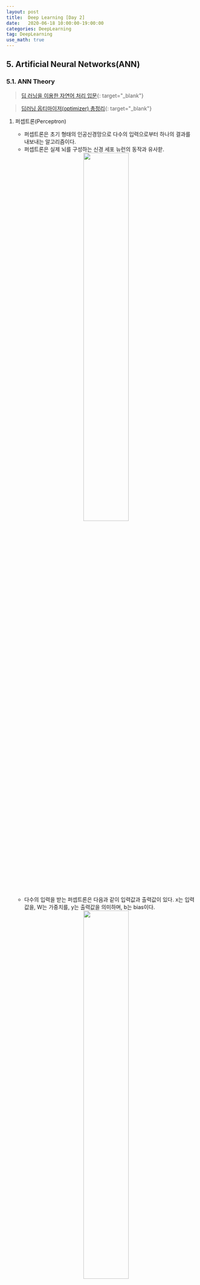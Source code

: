 ```yaml
---
layout: post
title:  Deep Learning [Day 2]
date:   2020-06-18 10:00:00-19:00:00
categories: DeepLearning
tag: DeepLearning
use_math: true
---
```



## 5. Artificial Neural Networks(ANN)
### 5.1. ANN Theory

> [딥 러닝을 이용한 자연어 처리 입문](https://wikidocs.net/36033){: target="_blank"}

> [딥러닝 옵티마이저(optimizer) 총정리](https://hiddenbeginner.github.io/deeplearning/2019/09/22/optimization_algorithms_in_deep_learning.html){: target="_blank"}

1. 퍼셉트론(Perceptron)
    - 퍼셉트론은 초기 형태의 인공신경망으로 다수의 입력으로부터 하나의 결과를 내보내는 알고리즘이다.
    - 퍼셉트론은 실제 뇌를 구성하는 신경 세포 뉴런의 동작과 유사핟.

    <center><img src="/assets/images/deeplearning/31.PNG" width="50%"></center><br>
    
    - 다수의 입력을 받는 퍼셉트론은 다음과 같이 입력값과 출력값이 있다. x는 입력값을, W는 가중치를, y는 출력값을 의미하며, b는 bias이다.
    
    <center><img src="/assets/images/deeplearning/32.PNG" width="50%"></center><br>
    
    - 각각의 입력값에는 각각의 가중치가 존재하는데, 가중치의 값이 클수록 해당 입력값이 중요하다는 것을 의미한다.
    - 이러한 뉴런에서 출력값을 변경시키는 함수를 활성화 함수(Actication Function)이라고 한다.
        + 초기 인공신경망 모델은 활성화 함수를 계단함수를 사용하였지만, 그 외에도 다양한 함수를 사용하기 시작했다(시그모이드, 소프트맥스).
<br><br>

2. 단층 퍼셉트론(Singl-Layer Perception)
    - 퍼셉트론은 단층 퍼셉트론과 다층 퍼셉트론으로 나누어지는데, 단층 퍼셉트론은 값을 보내는 단계와 값을 받아서 출력하는 2개의 단계로만 이루어진다.
    - 각 단계를 층(layer)이라고 부르며, 입력층(input layer)과 출력층(output layer)이 있다.
 
    <center><img src="/assets/images/deeplearning/33.PNG" width="50%"></center><br>

    - 단층 퍼셉트론을 이용한 논리 게이트 연산자
    
        1) AND 게이트
           : 두 개의 입력값이 모두 1인 경우에만 출력값이 1이 나오는 구조
           
          def AND_gate(x1, x2):
              w1=0.5
              w2=0.5
              b=-0.7
              result = x1*w1 + x2*w2 + b
              if result <= 0:
                  return 0
              else:
                  return 1

        2) OR 게이트
           : 두 개의 입력이 모두 0인 경우에 출력값이 0이고, 나머지 경우에는 모두 출력값이 1인 구조

          def OR_gate(x1, x2):
              w1=0.6
              w2=0.6
              b=-0.5
              result = x1*w1 + x2*w2 + b
              if result <= 0:
                  return 0
              else:
                  return 1
    
        <center><img src="/assets/images/deeplearning/34.PNG" width="50%"></center><br>
        <center><img src="/assets/images/deeplearning/35.PNG" width="50%"></center><br>
    
        + 이외에도 논리 게이트를 충족시키는 다양한 가중치와 편향의 값이 있다.
        + 하지만 단층 퍼셉트론으로는 XOR 게이트를 구현할 수 없다.
        + XOR 게이트는 입력값 두 개가 서로 다른값을 가지고 있을 때만 출력값이 1이 되고, 입력값 두 개가 서로 같은 값을 가지면 출력값이 0이 되는 구조이다.
        + 즉, 단층 퍼셉트론은 직선 하나로 두 영역을 나눌 수 있는 문제에 대해서만 구현이 가능하지만, XOR 게이트는 두 개의 직선이 필요하다.

            <center><img src="/assets/images/deeplearning/36.PNG" width="50%"></center><br>
            <center><img src="/assets/images/deeplearning/37.PNG" width="50%"></center><br>

        + XOR 게이트는 직선이 아닌 곡선, 비선형 영역으로 분리하면 구현이 가능하다.
<br><br>

3. 다층 퍼셉트론(Multilayer Perceptron, MLP)
    - 입력층과 출력층 사이에 하나 이상의 중간층이 존재하는 신경망으로 다음 그림에 나타낸 것과 같은 계층구조를 갖는다.

        <center><img src="/assets/images/deeplearning/38.PNG" width="50%"></center><br>  
  
    - 이 때, 입력층과 출력층 사이의 중간층을 은닉층(hidden layer) 이라 부른다.
    - Multilayer perceptron은 단층 perceptron과 유사한 구조를 가지고 있지만 중간층과 각 unit의 입출력 특성을 비선형으로 함으로써 네트워크의 능력을 향상시켜 단층 퍼셉트론의 여러 가지 단점들을 극복했다. 
    - Multilayer perceptron은 층의 갯수가 증가할수록 perceptron이 형성하는 결정 구역의 특성은 더욱 고급화된다. 
    - 이와 같이 은닉층이 2개 이상인 신경망을 심층 신경망(Deep Neural Network, DNN)이라고 한다.
<br><br>

4. 순방향 신경망(Feed-Forward Neural Network, FFNN)
    - 다층 퍼셉트론(MLP)과 같이 입력층에서 출력층 방향으로 연산이 전개되는 신경망을 FFNN이라 한다.
    - 별도로 정의되는 이유는 은닉층의 출력값이 다시 은닉층의 입력으로 사용되는 재귀적인 구조를 가진 RNN이 있기 때문이다.

        <center><img src="/assets/images/deeplearning/39.PNG" width="50%"></center><br>
        <center><img src="/assets/images/deeplearning/40.PNG" width="50%"></center><br>
<br><br>

5. 전결합층(Fully-connected layer, FC, Dense layer)
    - 다층 퍼셉트론의 은닉층과 출력층에 있는 모든 뉴런은 이전 층의 모든 뉴련과 연결되어 있다.
    - 이와 같이 어떤 층의 모든 뉴런이 이전 층의 모든 뉴런과 연결되어 있는 층을 전결합층이라 하며, 모든 은닉층과 출력층이 전결합층이다.
    - 밀집층(Dense layer)이라고도 한다.
<br><br>

6. 활성화 함수(Activation Function)

   1) 선형/비선형 함수
      - 선형 함수는 출력이 입력의 상수배만큼 변하는 직선을 그리는 함수이고, 비선형 함수는 직선 1개로는 그릴 수 없는 함수이다.
      - 인공신경망의 성능을 높이기 위해서는 은닉층을 추가해야 하는데, 활성화 함수를 선형 함수를 사용하게 되면 은닉층을 쌓을 수 없게 된다.
        예를 들어 f(x) = Wx라 할 때, 은닉층을 2개 추가한다고 하면 출력층을 포함해서 y(x) = f(f(f(x)))가 되며 이는 선형적인 구조임을 알 수 있다.
        즉, 선형 함수로 은닉층을 추가하더라도, 1회 추가한 것과 차이를 줄 수 없다.
      - 그렇다고 선형 함수를 사용한 층이 의미가 없다는 것은 아니다. 학습 가능한 가중치가 추가로 생긴다는 점에서 분명히 의미가 있다.
      - 활성화 함수를 사용하는 일반적인 은닉층을 선형층과 대비되는 표현을 사용하면 비선형층이다.
<br><br>

   2) 시그모이드 함수
      - 일반적인 인공신경망의 학습 과정은, 우선 입력에 대해서 순전파(forward propagaion) 연산을 하고, 그리고 순전파 연산을 하고 나온
        예측값과 실제값의 오차를 손실 함수(loss function)을 통해 계산하고, 그리고 이 손실(loss)을 미분을 통해서 기울기(gradient)를 구하고,
        이를 통해 역전파(back propagation)를 수행한다.
      - 시그모이드 함수의 문제점은 미분을 하며 기울기를 구할 때 발생한다. 시그모이드 함수의 출력값이 0 또는 1에 가까워지면, 그래프의
        기울기가 완만해지는 모습을 보여준다.
      - 역전파 과정에서 0에 가까운 기울기가 곱해지면, 기울기 소실(Vanishing Gradient) 문제가 발생한다. 즉, 시그모이드 함수를 사용하는 
        은닉층의 개수가 다수가 될 경우에는 0에 가까운 기울기가 계속 곱해지면 앞단에서는 거의 기울기를 전파받을 수가 없게 되어 가중치가 업데이트가 되지 않아 학습되지 않는다.

    <center><img src="/assets/images/deeplearning/41.PNG" width="50%"></center><br>          
    <center><img src="/assets/images/deeplearning/42.PNG" width="50%"></center><br>
<br><br>

   3) 하이퍼볼릭탄젠트 함수(Hyperbolic tangent function)
      - 하이퍼볼릭탄젠트 함수는 입력값을 -1과 1 사이의 값으로 변환한다.
      - 이 함수 역시 시그모이드 함수와 같은 문제가 발생하지만, 시그모이드 함수와는 달리 0을 중심으로 하고 있기 때문에 반환값의 변환폭이 더 크다.
      - 따라서 기울기 소실 현상이 적은 편이다.

    <center><img src="/assets/images/deeplearning/43.PNG" width="50%"></center><br>
<br><br>

   4) 렐루 함수(ReLU)
      - 가장 많이 사용되고 있는 함수
      - f(x) = max(0, x)로 간단하다.
      - 렐루 함수는 음수를 입력하면 0을 출력하고, 양수를 입력하면 입력값을 그대로 반환한다. 렐루 함수는 특정 양수값에 수렴하지 않으므로
        깊은 신경망에서 시그모이드 함수보다 훨씬 더 잘 작동한다. 뿐만 아니라, 다른 연산보다 속도가 빠르다.
      - 문제는 입력값이 음수이면 기울기가 0이 되기 때문에, 이 뉴런은 다시 회생이 불가능하다. 이 문제를 죽은 렐루(dying ReLU)라고 한다.

    <center><img src="/assets/images/deeplearning/44.PNG" width="50%"></center><br>
<br><br>

   5) 리키 렐루(Leaky ReLU)
      - 죽은 렐루를 보완하기 위한 함수
      - 입력값이 음수일 경우에 0이 아니라 0.0001과 같은 매우 작은 수를 반환한다.
      - f(x) = max(ax, x)로 간단하다. a는 하이퍼파라미터로 Leaky 정도를 결정하며 일반적으로 0.01의 값을 가진다.

    <center><img src="/assets/images/deeplearning/45.PNG" width="50%"></center><br>
<br><br>

   6) 소프트맥스 함수(Softmax function)
      - 분류 문제에서 자주 사용되는 함수
      - 시그모이드 함수처럼 출력층의 뉴런에서 주로 사용되는데, 시그모이드 함수가 두 가지 선택지 중 하나를 고르는 이진 분류(Binary Classification)
        문제에 사용된다면, 소프트맥스 함수는 다중 클래스 분류(Multiclass Classification) 문제에서 주로 사용된다.
    
    <center><img src="/assets/images/deeplearning/46.PNG" width="50%"></center><br>
<br><br>

7. 손실 함수(Loss function)
    - 손실 함수는 실제값과 예측값의 차이를 수치화해주는 함수이다.
    - 오차가 클수록 손실 함수의 값은 크고, 오차가 작을수록 손실 함수의 값은 작아진다.
    - 회귀에서는 평균 제곱 오차(MSE), 분류에서는 크로스 엔트로피(Cross-Entropy)를 주로 사용한다.
    
      1) MSE(Mean Squared Error)
         - 오차 제곱 평균을 의미하며, 연속형 변수를 예측할 때 사용한다.

      2) 크로스 엔트로피(Cross-Entropy)
         - 낮은 확률로 예측해서 맞추거나, 높은 확률로 예측해서 틀리는 경우 손실이 더 크다.
         - 이진 분류의 경우 binary_crossentropy를 사용하며, 다중 클래스 분류의 경우 categorical_crossentropy를 사용한다.
<br><br>

8. 옵티마이저(Optimizer)

<center><img src="/assets/images/deeplearning/47.png" width="50%"></center><br>

- 손실 함수의 값을 줄여나가면서 학습하는 방법은 어떤 옵티마이저를 사용하느냐에 따라 달라진다.
- 배치(Batch)는 가중치 등의 매개변수의 값을 조정하기 위해 사용하는 데이터의 양을 말한다.
- 전체 데이터를 가지고 매개변수의 값을 조정할 수도 있고, 정해준 양의 데이터만 가지고도 매개변수의 값을 조장할 수 있다.

<center><img src="/assets/images/deeplearning/63.PNG" width="50%"></center><br>
<center><img src="/assets/images/deeplearning/48.png" width="50%"></center><br>
<center><img src="/assets/images/deeplearning/64.PNG" width="80%"></center><br>

1) 경사 하강법(Gradient Descent)
  - 경사 하강법은 1차 근사값 발견용 최적화 알고리즘으로, 함수의 기울기를 구하여 기울기가 낮은쪽으로 계속 이동시켜서 극값에 이를 때까지 반복시키는 것이다.
  - 최적화할 함수 f(x)에 대해, 먼저 시작점 X0를 정한다. 현재 X(i)가 주어질 때, 그 다음으로 이동할 점인 X(i+1)은 다음과 같다.
  - Gamma는 이동할 거리를 조절하는 매개변수로, 딥러닝에서는 learning rate라고 생각하면 된다.
    즉, learning rate가 작으면 학습 속도가 느리지만 시간이 다 되어 덜 끝날 수도 있고, learning rate가 크면 속도가 빠르지만 제대로 학습을 못할 수도 있다.

<center><img src="/assets/images/deeplearning/49.PNG" width="50%"></center><br>
<center><img src="/assets/images/deeplearning/50.PNG" width="50%"></center><br><br><br>

  1-1) 배치 경사 하강법(Batch Gradient Descent)  
        - 배치 경사 하강법은 옵티마이저 중 하나로 오차를 구할 때 전체 데이터를 고려한다.  
        - 머신러닝에서 1번의 훈련 횟수를 1 에포크라고 하는데, 배치 경사 하강법은 한 번의 에포크에 모든 매개변수 업데이트를 한 번 수행한다.  
        - 배치 경사 하강법은 전체 데이터를 고려해서 학습하기 때문에, 에포크당 시간이 오래 걸리고 메모리를 많이 잡아먹지만, 글로벌 미니멈을 찾을 수 있다.  

> model.fit(X_train, y_train, batch_size=len(trainX))

<br><br>

  1-2) 확률적 경사 하강법(Stochastic Gradient Descent)  
        - 기존의 경사 하강법의 시간이 오래 걸리는 단점을 보완하기 위해, 매개변수 값을 조정 시 전체 데이터가 아니라 랜덤으로 선택한 하나의 데이터에 대해서만 계산한다.  
        - 매개변수의 변경폭이 불안정하고, 배치 경사 하강법보다 정확도가 낮을 수 있지만, 속도는 빠르다.  

> model.fit(X_train, y_train, batch_size=1)

<br><br>

  1-3) 미니 배치 경사 하강법(Mini-Batch Gradient Descent)  
        - 정해진 양에 대해서만 계산하여 매개변수의 값을 조정하는 경사 하강법  
        - batch_size 인자를 넘겨 mini batch 사이즈를 결정하고, mini batch 사이즈의 데이터마다 손실 함수를 만들어 gradient를 계산하여 파라미터를 업데이트한다.  
        - 전체 데이터를 계산하는 것보다 빠르며, SGD보다 안정적임.  
        - 가장 많이 사용되는 경사 하강법이다.  

> model.fit(X_train, y_train, batch_size=32) #32를 배치 크기로 하였을 경우

<br><br>

2) 모멘텀(Momentum)
  - 모멘텀은 관성이라는 물리학의 법칙을 응용한 방법
  - SGD에서 계산된 접선의 기울기에 한 시점(step) 전의 접선의 기울기값을 일정한 비율만큼 반영한다.
  - 즉, 현재 파라미터를 업데이트할 때, 이전의 기울기(gradient)들도 포함해서 계산한다.
  - 이러한 방식은 로컬 미니멈에 도달하였을 때, 기울기가 0이라서 기존의 경사 하강법이라면 글로벌 미니멈으로 잘못 인식하여 계산하였지만,
    모멘텀을 이용하여 조절하면 로컬 미니멈에서 탈출하는 효과를 얻을 수 있다.

<center><img src="/assets/images/deeplearning/51.PNG" width="50%"></center><br>    
<center><img src="/assets/images/deeplearning/54.PNG" width="50%"></center><br>    

  - theta를 미지수로 갖는 목적함수 J(thetha)
  - learning rate를 나타내는 gamma
  - 이전 gradient들의 영향력을 매 업데이트마다 r(momentum)배씩 감소시킨다.

> keras.optimizers.SGD(lr=0.01, momentum=0.9)

<br><br>

3) NAG(Nesterov accelerated gradient)
  - 모멘텀을 사용한 SGD에서 관성의 성질에 따라 글로벌 미니멈을 향해 앞으로 나아가는 것은 굉장히 좋지만,
    밑면에 다다랐을 때쯤 앞에 압정이 있는 것을 발견하더라도 관성 때문에 앞으로 나아가다가 박혀버리는 꼴이 발생할 수 있다.
  - NAG는 이러한 문제를 해결하기 위해 앞을 미리 보고 현재의 관성을 조절하여 업데이트 크기를 바꾸는 방식이다.
  - 현재의 위치에서 미래의 위치를 계산하기 위해 목적함수의 theta를 아래와 같이 변경해준다.
  - 따라서 Momentum 방식의 빠른 이동에 대한 장점을 가지면서, 적절한 시점에 멈추면서 동작하여 더욱 효과적으로 이동한다.

<center><img src="/assets/images/deeplearning/53.PNG" width="50%"></center><br><br><br>

4) Adagrad
  - 지금까지의 방법은 모든 파라미터에 대해 같은 learning rate를 적용한다는 점이다. 하지만, 동일한 학습률을 적용하는 것은 비효율적이다.
  - 비효율적인 이유는, 예를 들어 A, B, C 레이어 중 B의 레이어가 주로 0값이 많이 나온다고 가정하자. 그러면 B에 해당하는 가중치의 값은 자연스럽게
    0이 되면서 손실 함수에서도 Wb의 값의 term이 없어질 것이다. 문제는 이후에 데이터가 업데이트 되어서 0이 아닌 B의 값이 등장하게 되면
    그동안 상대적으로 Wb의 값이 조금 업데이트되었기 때문에 글로벌 미니멈 지점까지 한참 남은 상태이다. 따라서 가가 파라미터의 업데이트 빈도 수에 따라
    업데이트 크기를 다르게 해주는 것이 효율적일 수 있다.
  - 각 매개변수에 서로 다른 학습률(learning rate)을 적용한다.
  - 변화가 많은 매개변수는 학습률이 작게 설정되고, 변화가 적은 매개변수는 학습률을 높게 설정한다.

<center><img src="/assets/images/deeplearning/52.png" width="50%"></center><br>    
<center><img src="/assets/images/deeplearning/55.PNG" width="50%"></center><br>

  - Adagrad는 위에 있는 iteration(t)이 증가하면서 learning rate가 작아진다는 문제가 있다.

> keras.optimizers.Adagrad(lr=0.01, epsilon=1e-6)

<br><br>

5) Adadelta
  - Adadelta는 Adagrad의 learning rate의 소실 문제를 해결하기 위한 알고리즘이다.
  - 이전의 모든 gradient의 정보를 저장하는 것이 아니라, 이전의 크기 w(window)개의 gradient의 정보만을 저장한다.
  - 또한, gradient의 제곱의 합을 저장하지 않고, gradient의 제곱에 대한 기댓값을 저장한다.

<center><img src="/assets/images/deeplearning/56.PNG" width="50%"></center><br>    
<center><img src="/assets/images/deeplearning/57.PNG" width="50%"></center><br>

> keras.optimizers.Adadelta(lr=1.0, rho=0.95, epsilon=None, decay=0.0)

<br><br>

6) RMSprop
  - RMSprop 역시 Adagrad의 learning rate의 소실 문제를 해결하기 위한 알고리즘이다.
  - 일반적으로 순환 신경망(RNN)에서 자주 사용된다.
  - 이전의 정보의 업데이트는 가중치를 적게 부여하고, 최근 업데이트에는 가중치를 많게 부여하는 형태이다.

<center><img src="/assets/images/deeplearning/58.PNG" width="50%"></center><br>

> keras.optimizers.RMSprop(lr=0.001, rho=0.9, epsilon=None, decay=0.0)

<br><br>

7) Adam(Adaptive Moment Estimation)
  - Adam은 RMSprop와 Momentum을 합친 듯한 방법으로, 방향과 학습률 모두를 잡기 위한 방법이다.
  - 각 파라미터마다 다른 크기의 업데이트를 적용한다.

<center><img src="/assets/images/deeplearning/59.PNG" width="50%"></center><br>    
<center><img src="/assets/images/deeplearning/60.PNG" width="50%"></center><br>

> keras.optimizers.Adam(lr=0.001, beta_1=0.9, beta_2=0.999, epsilon=None, decay=0.0, amsgrad=False)

<br><br>

8) AdaMax
  - Adam에서의 가중치 업데이트에 대한 규칙은 현재와 과거의 gradient를 개별적으로 보고 있다.
  - 이를 표준화 시키면 다음과 같은데, 이는 p가 커질수록 불안정해진다.

<center><img src="/assets/images/deeplearning/65.PNG" width="50%"></center><br>

  - 하지만 p를 무한대로 보내게 되면, 놀랍게도 안정적인 알고리즘을 보여준다.

<center><img src="/assets/images/deeplearning/61.PNG" width="50%"></center><br>    
<center><img src="/assets/images/deeplearning/62.PNG" width="50%"></center><br>

> keras.optimizers.Adamax(lr=0.002, beta_1=0.9, beta_2=0.999, epsilon=None, decay=0.0)

<br><br>

9) NAdam(Nesterov-accelerated Adaptive Momentum Adam)
  - NAdam은 NAG와 Adam을 섞은 방법이다.
  - Adam에서 momentum 대신에 NAG를 사용하여, 미래의 momentum을 사용한 효과를 가진다.

<center><img src="/assets/images/deeplearning/66.PNG" width="50%"></center><br>

> keras.optimizers.Nadam(lr=0.002, beta_1=0.9, beta_2=0.999, epsilon=None, schedule_decay=0.004)

<br><br>

### 5.2. ANN Implementation
MNIST 데이터 분류하기

## *Tensorflow*
```python
# MNIST
from tensorflow.examples.tutorials.mnist import input_data
mnist = input_data.read_data_sets("data_MNIST", one_hot=True)

import tensorflow as tf
import time

# batch_size : 쪼개서 넣기
# 5000번을 128개 데이터씩 훈련하려면 60만개가 필요하지만, 55000개밖에 없으므로, cost 값이 확 떨어진 경우에 반복적으로 훈련을 실행함
num_steps = 5000
batch_size = 128
nH1 = 256 # 히든 레이어의 유닛을 늘린다는 것은 기준을 세부적으로 더 좁혀주는 것(구체적으로)
nH2 = 256
nH3 = 256

# 조심! 들어오는 사이즈만큼은 히든레이어를 만들어야 한다. 그렇지 않으면 나중에 output layer에서 더 적게 나오게 되어 압축 효과가 생긴다.
X = tf.placeholder("float", [None, 784])
Y = tf.placeholder("float", [None, 10])

# cost function -> 크면 큰대로 살릴 수 있도록 해야 히든레이어를 계속 쌓을 수 있지, 그렇지 않고 1로 제한두면 나머지 값은 사라져버린다.
# 다만 너무 많이 히든레이어를 만들면, 계속해서 시그모이드 함수를 사용하면서 0과 1의 사이로만 출력이 이루어지면서 출력값이 사라지는 문제가 발생한다.
# 따라서 활성화를 시키면 받은만큼 보내는 activation 함수인 'ReLU'를 사용한다.
def mlp_LC(img):
  HL1 = tf.nn.relu(tf.add(tf.matmul(img, W['HL1']), b['HL1']))
  HL2 = tf.nn.relu(tf.add(tf.matmul(HL1, W['HL2']), b['HL2']))
  HL3 = tf.nn.relu(tf.add(tf.matmul(HL2, W['HL3']), b['HL3']))
  Out = tf.matmul(HL3, W['Out']) + b['Out']
  return Out

# 가중치
W = {
    'HL1': tf.Variable(tf.random_normal([784, nH1])),
    'HL2': tf.Variable(tf.random_normal([nH1, nH2])),
    'HL3': tf.Variable(tf.random_normal([nH2, nH3])),
    'Out': tf.Variable(tf.random_normal([nH3, 10]))
}

# 바이어스(유닛)
b = {
    'HL1': tf.Variable(tf.random_normal([nH1])),
    'HL2': tf.Variable(tf.random_normal([nH2])),
    'HL3': tf.Variable(tf.random_normal([nH3])),
    'Out': tf.Variable(tf.random_normal([10]))
}

# Model, Cost, Train
model_LC = mlp_LC(X)
model = tf.nn.softmax(model_LC)
cost = tf.reduce_mean(tf.nn.softmax_cross_entropy_with_logits_v2(logits=model_LC, labels=Y))
train = tf.train.AdamOptimizer(0.01).minimize(cost) # AdamOptimizer -> 이미지를 다룰 때 많이 사용됨

# Accuracy
accuracy = tf.reduce_mean(tf.cast(tf.equal(tf.argmax(model, 1), tf.argmax(Y, 1)), tf.float32))

# Session
with tf.Session() as sess:
  sess.run(tf.global_variables_initializer())
  # Train
  t1 = time.time()
  for step in range(1, num_steps+1):
    train_images, train_labels = mnist.train.next_batch(batch_size)
    sess.run(train, feed_dict={X: train_images, Y: train_labels})
    if step % 500 == 0:
      print(step)

    t2 = time.time()
    print("Training Time (seconds): ", t2 - t1)
    print("Testing Accuracy: ", sess.run(accuracy, feed_dict={X: mnist.test.images, Y: mnist.test.labels}))
```
<center><img src="/assets/images/deeplearning/ann/1.PNG" width="50%"></center><br>

## *Keras*
```python
from keras.utils import np_utils
from keras.datasets import mnist
from keras.models import Sequential
from keras.layers import Dense

# MNIST
(train_images, train_labels), (test_images, test_labels) = mnist.load_data()
print(train_images.shape, train_labels.shape, test_images.shape, test_labels.shape)

# MNIST 훈련 데이터는 총 60,000개로, 28x28픽셀(784)의 이미지로 구성되어 있다.
# 흑백 이미지는 채널이 1개라 reshape를 할 필요가 없지만, 컬러 이미지로 학습시키기 위해선 채널이 3개가 필요하기 때문에 reshape가 필요하다.
# RGB의 값은 0부터 255까지 있는데, 이를 0~1 사이의 값으로 normalize 해주기 위해 255로 나눈다.
train_images = train_images.reshape(train_images.shape[0], 784).astype('float32')/255.0
test_images = test_images.reshape(test_images.shape[0], 784).astype('float32')/255.0

# labels 데이터는 0~9까지의 숫자로 이루어져있으며, 이를 [0, 0, 0, 0, ..., 1]과 같은 원핫 벡터로 변환해줘야 한다.
# 하지만, keras에 있는 labels은 원핫 벡터가 아니라 그냥 1,2,3 이런식으로 들어오기 때문에 레이블링이 필요하다. -> to_categorical
train_labels = np_utils.to_categorical(train_labels) # One-Hot Encoding
test_labels = np_utils.to_categorical(test_labels)

# Model
model = Sequential()
model.add(Dense(256, activation='relu')) # units=256, activation='relu'
model.add(Dense(256, activation='relu'))
model.add(Dense(256, activation='relu'))
model.add(Dense(10, activation='softmax'))
model.compile(loss='categorical_crossentropy', optimizer='sgd', metrics=['accuracy'])

# Training
model.fit(train_images, train_labels, epochs=5, batch_size=32, verbose=1)

# Testing
_, accuracy = model.evaluate(test_images, test_labels)

print('Accuracy: ', accuracy)
model.summary() # epoch: 훈련 반복 횟수
```
> dense_1: param -> 784 * 256 + 256(파라미터 업데이트) = 200,960‬  
> dense_2: param -> 256 * 256 + 256 = 65,792‬  

<center><img src="/assets/images/deeplearning/ann/2.PNG" width="50%"></center><br>
